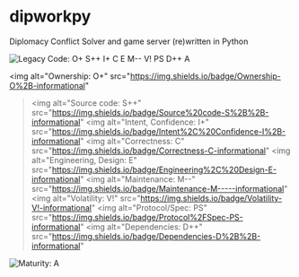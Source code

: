 # dipworkpy
Diplomacy Conflict Solver and game server (re)written in Python

<img alt="Legacy Code: O+ S++ I+ C E M-- V! PS D++ A" src="https://img.shields.io/badge/Legacy%20Code-O%2B%20S%2B%2B%20I%2B%20C%20E%20M----%20V!%20PS%20D%2B%2B%20A-informational">

<img alt="Ownership: O+" src="https://img.shields.io/badge/Ownership-O%2B-informational"
><img alt="Source code: S++" src="https://img.shields.io/badge/Source%20code-S%2B%2B-informational"
><img alt="Intent, Confidence: I+" src="https://img.shields.io/badge/Intent%2C%20Confidence-I%2B-informational"
><img alt="Correctness: C" src="https://img.shields.io/badge/Correctness-C-informational"
><img alt="Engineering, Design: E" src="https://img.shields.io/badge/Engineering%2C%20Design-E-informational"
><img alt="Maintenance: M--" src="https://img.shields.io/badge/Maintenance-M-----informational"
><img alt="Volatility: V!" src="https://img.shields.io/badge/Volatility-V!-informational"
><img alt="Protocol/Spec: PS" src="https://img.shields.io/badge/Protocol%2FSpec-PS-informational"
><img alt="Dependencies: D++" src="https://img.shields.io/badge/Dependencies-D%2B%2B-informational"
<img alt="Maturity: A" src="https://img.shields.io/badge/Maturity-A-informational">
